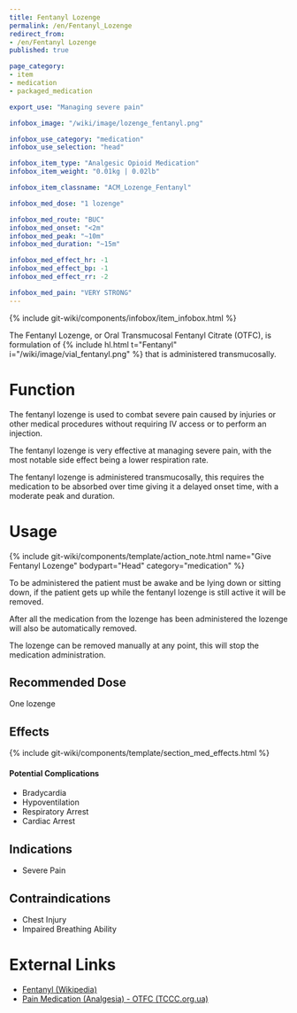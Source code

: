 ```yaml
---
title: Fentanyl Lozenge
permalink: /en/Fentanyl_Lozenge
redirect_from:
- /en/Fentanyl Lozenge
published: true

page_category:
- item
- medication
- packaged_medication

export_use: "Managing severe pain"

infobox_image: "/wiki/image/lozenge_fentanyl.png"

infobox_use_category: "medication"
infobox_use_selection: "head"

infobox_item_type: "Analgesic Opioid Medication"
infobox_item_weight: "0.01kg | 0.02lb"

infobox_item_classname: "ACM_Lozenge_Fentanyl"

infobox_med_dose: "1 lozenge"

infobox_med_route: "BUC"
infobox_med_onset: "<2m"
infobox_med_peak: "~10m"
infobox_med_duration: "~15m"

infobox_med_effect_hr: -1
infobox_med_effect_bp: -1
infobox_med_effect_rr: -2

infobox_med_pain: "VERY STRONG"
---
```


{% include git-wiki/components/infobox/item_infobox.html %}

The Fentanyl Lozenge, or Oral Transmucosal Fentanyl Citrate (OTFC), is formulation of {% include hl.html t="Fentanyl" i="/wiki/image/vial_fentanyl.png" %} that is administered transmucosally.

# Function
The fentanyl lozenge is used to combat severe pain caused by injuries or other medical procedures without requiring IV access or to perform an injection.

The fentanyl lozenge is very effective at managing severe pain, with the most notable side effect being a lower respiration rate.

The fentanyl lozenge is administered transmucosally, this requires the medication to be absorbed over time giving it a delayed onset time, with a moderate peak and duration.

# Usage
{% include git-wiki/components/template/action_note.html name="Give Fentanyl Lozenge" bodypart="Head" category="medication" %}

To be administered the patient must be awake and be lying down or sitting down, if the patient gets up while the fentanyl lozenge is still active it will be removed.

After all the medication from the lozenge has been administered the lozenge will also be automatically removed.

The lozenge can be removed manually at any point, this will stop the medication administration.

## Recommended Dose
One lozenge

## Effects
{% include git-wiki/components/template/section_med_effects.html %}

#### Potential Complications
- Bradycardia
- Hypoventilation
- Respiratory Arrest
- Cardiac Arrest

## Indications
- Severe Pain

## Contraindications
- Chest Injury
- Impaired Breathing Ability

# External Links
- [Fentanyl (Wikipedia)](https://en.wikipedia.org/wiki/Fentanyl)
- [Pain Medication (Analgesia) - OTFC (TCCC.org.ua)](https://tccc.org.ua/en/guide/module-15-pain-medication-analgesia-cmc)